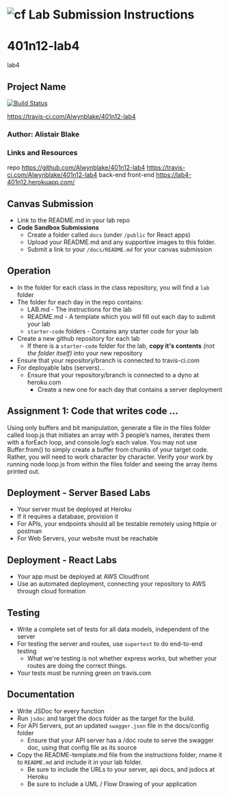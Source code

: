 ![cf](http://i.imgur.com/7v5ASc8.png) Lab Submission Instructions
============================================================================
# 401n12-lab4
lab4

## Project Name
[![Build Status](https://travis-ci.com/Alwynblake/401n12-lab4.svg?branch=master)](https://travis-ci.com/Alwynblake/401n12-lab4)

https://travis-ci.com/Alwynblake/401n12-lab4

### Author: Alistair Blake

### Links and Resources
repo https://github.com/Alwynblake/401n12-lab4
https://travis-ci.com/Alwynblake/401n12-lab4
back-end
front-end https://lab4-401n12.herokuapp.com/
## Canvas Submission
* Link to the README.md in your lab repo
* **Code Sandbox Submissions**
  * Create a folder called `docs` (under `/public` for React apps)
  * Upload your README.md and any supportive images to this folder.
  * Submit a link to your `/docs/README.md` for your canvas submission
  
## Operation
* In the folder for each class in the class repository, you will find a `lab` folder
* The folder for each day in the repo contains:
  * LAB.md - The instructions for the lab
  * README.md - A template which you will fill out each day to submit your lab 
  * `starter-code` folders - Contains any starter code for your lab
* Create a new github repository for each lab
  * If there is a `starter-code` folder for the lab, **copy it's contents** *(not the folder itself)* into your new repository
* Ensure that your repository/branch is connected to travis-ci.com
* For deployable labs (servers)...
  * Ensure that your repository/branch is connected to a dyno at heroku.com
    * Create a new one for each day that contains a server deployment
    
## Assignment 1: Code that writes code …
 Using only buffers and bit manipulation, generate a file in the files folder called loop.js that initiates an array with 3 people’s names, iterates them with a forEach loop, and console.log’s each value.
 You may not use Buffer.from() to simply create a buffer from chunks of your target code. Rather, you will need to work character by character.
 Verify your work by running node loop.js from within the files folder and seeing the array items printed out.
 
## Deployment - Server Based Labs
 * Your server must be deployed at Heroku
 * If it requires a database, provision it
 * For APIs, your endpoints should all be testable remotely using httpie or postman
 * For Web Servers, your website must be reachable
 
## Deployment - React Labs
 * Your app must be deployed at AWS Cloudfront
 * Use an automated deployment, connecting your repository to AWS through cloud formation
 
## Testing
 * Write a complete set of tests for all data models, independent of the server
 * For testing the server and routes, use `supertest` to do end-to-end testing
   * What we're testing is not whether express works, but whether your routes are doing the correct things.
 * Your tests must be running green on travis.com
 
##  Documentation
 * Write JSDoc for every function
 * Run `jsdoc` and target the docs folder as the target for the build.
 * For API Servers, put an updated `swagger.json` file in the docs/config folder
   * Ensure that your API server has a /doc route to serve the swagger doc, using that config file as its source
 * Copy the README-template.md file from the instructions folder, rname it to `README.md` and include it in your lab folder.
   * Be sure to include the URLs to your server, api docs, and jsdocs at Heroku
   * Be sure to include a UML / Flow Drawing of your application
 
